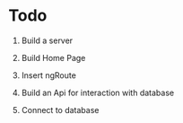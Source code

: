 # Todo

1. Build a server
1. Build Home Page
1. Insert ngRoute

1. Build an Api for interaction with database
1. Connect to database
